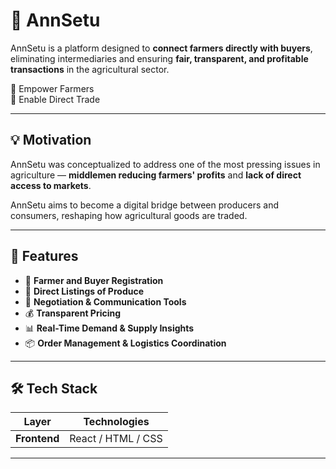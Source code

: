 # 🌾 AnnSetu

AnnSetu is a platform designed to **connect farmers directly with buyers**, eliminating intermediaries and ensuring **fair, transparent, and profitable transactions** in the agricultural sector.

🚜 Empower Farmers  
🤝 Enable Direct Trade  

---

## 💡 Motivation

AnnSetu was conceptualized to address one of the most pressing issues in agriculture — **middlemen reducing farmers' profits** and **lack of direct access to markets**.

AnnSetu aims to become a digital bridge between producers and consumers, reshaping how agricultural goods are traded.

---

## 🔧 Features

- 📍 **Farmer and Buyer Registration**
- 🛒 **Direct Listings of Produce**
- 💬 **Negotiation & Communication Tools**
- 💰 **Transparent Pricing**
- 📊 **Real-Time Demand & Supply Insights**
- 📦 **Order Management & Logistics Coordination**

---

## 🛠️ Tech Stack

| Layer        | Technologies        |
|--------------|---------------------|
| **Frontend** | React / HTML / CSS  |



---
